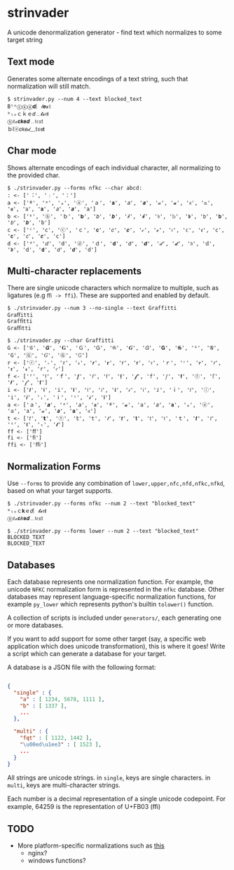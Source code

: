# strinvader

A unicode denormalization generator - find text which normalizes to some target string


## Text mode
Generates some alternate encodings of a text string, such that normalization will still match.

```
$ strinvader.py --num 4 --text blocked_text
Bˡᵒⓒⓚⓔ𝐝︴𝓉𝒆𝔁𝕥
ᵇₗₒｃｋｅ𝑑﹍𝓽𝓮𝔵𝖙
ⓑℓℴ𝐜𝐤𝐞𝒅﹎𝔱𝔢𝕩𝗍
ｂⅼⓞ𝑐𝑘𝑒𝒹﹏𝕥𝕖𝖝𝘁
```

## Char mode
Shows alternate encodings of each individual character, all normalizing to the provided char.

```
$ ./strinvader.py --forms nfkc --char abcd:
: <- ['︓', '﹕', '：']
a <- ['ª', 'ᵃ', 'ₐ', 'ⓐ', 'ａ', '𝐚', '𝑎', '𝒂', '𝒶', '𝓪', '𝔞', '𝕒', '𝖆', '𝖺', '𝗮', '𝘢', '𝙖', '𝚊']
b <- ['ᵇ', 'ⓑ', 'ｂ', '𝐛', '𝑏', '𝒃', '𝒷', '𝓫', '𝔟', '𝕓', '𝖇', '𝖻', '𝗯', '𝘣', '𝙗', '𝚋']
c <- ['ᶜ', 'ⅽ', 'ⓒ', 'ｃ', '𝐜', '𝑐', '𝒄', '𝒸', '𝓬', '𝔠', '𝕔', '𝖈', '𝖼', '𝗰', '𝘤', '𝙘', '𝚌']
d <- ['ᵈ', 'ⅆ', 'ⅾ', 'ⓓ', 'ｄ', '𝐝', '𝑑', '𝒅', '𝒹', '𝓭', '𝔡', '𝕕', '𝖉', '𝖽', '𝗱', '𝘥', '𝙙', '𝚍']
```

## Multi-character replacements
There are single unicode characters which normalize to multiple, such as ligatures (e.g `ﬃ -> ffi`). These are supported and enabled by default.

```
$ ./strinvader.py --num 3 --no-single --text Graffitti
Graﬀitti
Grafﬁtti
Graﬃtti
```

```
$ ./strinvader.py --char Graffitti
G <- ['𝒢', '𝙂', '𝐆', 'Ｇ', '𝖦', '𝔊', '𝑮', '𝘎', '𝗚', '𝕲', 'ᴳ', '𝓖', '𝙶', '🄶', '𝐺', 'Ⓖ', '𝔾']
r <- ['ⓡ', 'ᵣ', '𝕣', '𝓇', '𝙧', '𝐫', '𝗋', '𝗿', '𝔯', 'ｒ', 'ʳ', '𝒓', '𝘳', '𝖗', '𝓻', '𝚛', '𝑟']
f <- ['ᶠ', '𝔣', 'ｆ', '𝒇', '𝘧', '𝖿', '𝖋', '𝓯', '𝚏', '𝑓', '𝗳', 'ⓕ', '𝕗', '𝙛', '𝒻', '𝐟']
i <- ['𝒊', '𝖎', '𝚒', '𝐢', '𝔦', '𝘪', 'ℹ', '𝒾', '𝗂', 'ⅈ', 'ｉ', '𝑖', 'ⓘ', '𝕚', '𝙞', 'ᵢ', 'ⅰ', 'ⁱ', '𝓲', '𝗶']
a <- ['ａ', '𝒂', 'ᵃ', '𝘢', '𝖆', 'ª', '𝓪', '𝚊', '𝑎', '𝗮', 'ₐ', 'ⓐ', '𝕒', '𝖺', '𝒶', '𝙖', '𝐚', '𝔞']
t <- ['𝑡', '𝘁', 'ⓣ', '𝕥', '𝚝', '𝓉', '𝙩', '𝐭', '𝗍', '𝔱', 'ｔ', '𝒕', '𝘵', 'ᵗ', '𝖙', 'ₜ', '𝓽']
ff <- ['ﬀ']
fi <- ['ﬁ']
ffi <- ['ﬃ']
```


## Normalization Forms

Use `--forms` to provide any combination of `lower,upper,nfc,nfd,nfkc,nfkd`, based on what your target supports.

```
$ ./strinvader.py --forms nfkc --num 2 --text "blocked_text"
ᵇₗₒｃ𝐤ｅ𝑑︴𝓽𝓮𝔵𝖙
ⓑℓℴ𝐜𝑘𝐞𝒅﹍𝔱𝔢𝕩𝗍

$ ./strinvader.py --forms lower --num 2 --text "blocked_text"
BLOCKED_TEXT
BLOCKED_TEXT
```


## Databases

Each database represents one normalization function. For example, the unicode `NFKC` normalization form is represented in the `nfkc` database.
Other databases may represent language-specific normalization functions, for example `py_lower` which represents python's builtin `tolower()` function.

A collection of scripts is included under `generators/`, each generating one or more databases.

If you want to add support for some other target (say, a specific web application which does unicode transformation), this is where it goes! Write a script which can generate a database for your target.

A database is a JSON file with the following format:

```json

{
  "single" : {
    "a" : [ 1234, 5678, 1111 ],
    "b" : [ 1337 ],
    ...
  },

  "multi" : {
    "fqt" : [ 1122, 1442 ],
    "\u00ed\u1ee3" : [ 1523 ],
    ...
  }
}
```

All strings are unicode strings. in `single`, keys are single characters. in `multi`, keys are multi-character strings.

Each number is a decimal representation of a single unicode codepoint. For example, 64259 is the representation of U+FB03 (ﬃ)

## TODO
 * More platform-specific normalizations such as [this](https://twitter.com/0xInfection/status/1383820325574438913)
   * nginx?
   * windows functions?
